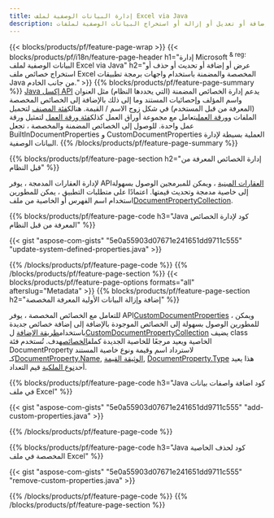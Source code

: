 ```yaml
---
title: إدارة البيانات الوصفية لملف Excel via Java
description: عرض أو إضافة أو تعديل أو إزالة أو استخراج البيانات الوصفية لملفات Excel باستخدام أسطر قليلة فقط من Java كود
---
```

{{< blocks/products/pf/feature-page-wrap >}}
{{< blocks/products/pf/i18n/feature-page-header h1="إدارة Microsoft <sup> & reg؛ </sup> البيانات الوصفية لملف Excel via Java" h2="عرض أو إضافة أو تحديث أو حذف أو استخراج خصائص ملف Excel المخصصة والمضمنة باستخدام واجهات برمجة تطبيقات Java من جانب الخادم." >}}
{{% blocks/products/pf/feature-page-summary %}}
[Java إكسل API](/cells/ar/java/) يدعم إدارة الخصائص المضمنة (التي يحددها النظام) مثل العنوان واسم المؤلف وإحصائيات المستند وما إلى ذلك بالإضافة إلى الخصائص المخصصة (المعرفة من قبل المستخدم) في شكل زوج الاسم / القيمة. هنالك[فئة المصنف](https://reference.aspose.com/cells/java/com.aspose.cells/Workbook) لتحميل الملفات و[ورقة العمل](https://reference.aspose.com/cells/java/com.aspose.cells/WorksheetCollection)يتعامل مع مجموعة أوراق العمل كذلك[فئة ورقة العمل](https://reference.aspose.com/cells/java/com.aspose.cells/Worksheet) لتمثيل ورقة عمل واحدة. للوصول إلى الخصائص المضمنة والمخصصة ، تجعل BuiltInDocumentProperties و CustomDocumentProperties العملية بسيطة لإدارة البيانات الوصفية.
{{% /blocks/products/pf/feature-page-summary %}}

{{% blocks/products/pf/feature-page-section h2="إدارة الخصائص المعرفة من قبل النظام" %}}

 لإدارة العقارات المدمجة ، يوفر API[العقارات المبنية](https://reference.aspose.com/cells/java/com.aspose.cells/worksheetcollection#BuiltInDocumentProperties) ، ويمكن للمبرمجين الوصول بسهولة إلى خاصية مدمجة وتحديث قيمتها. اعتمادًا على متطلبات التطبيق ، يمكن للمطورين استخدام اسم الفهرس أو الخاصية من ملف[DocumentPropertyCollection](https://reference.aspose.com/cells/java/com.aspose.cells/DocumentPropertyCollection). 

{{% blocks/products/pf/feature-page-code h3="Java كود لإدارة الخصائص المعرفة من قبل النظام" %}}

{{< gist "aspose-com-gists" "5e0a55903d07671e241651dd9711c555" "update-system-defined-properties.java" >}}

{{% /blocks/products/pf/feature-page-code %}}
{{% /blocks/products/pf/feature-page-section %}}
{{< blocks/products/pf/feature-page-options formats="all" afterslug="Metadata" >}}
{{% blocks/products/pf/feature-page-section h2="إضافة وإزالة البيانات الأولية المعرفة المخصصة" %}}

للتعامل مع الخصائص المخصصة ، يوفر API[CustomDocumentProperties](https://reference.aspose.com/cells/java/com.aspose.cells/worksheetcollection#CustomDocumentProperties) ، ويمكن للمطورين الوصول بسهولة إلى الخصائص الموجودة بالإضافة إلى إضافة خصائص جديدة باستخدام[طريقة الإضافة](https://reference.aspose.com/cells/java/com.aspose.cells/customdocumentpropertycollection#add(java.lang.String,%20boolean) ) ل[CustomDocumentPropertyCollection](https://reference.aspose.com/cells/java/com.aspose.cells/CustomDocumentPropertyCollection) يضيف class الخاصية ويعيد مرجعًا للخاصية الجديدة كملف[الخصائص](https://reference.aspose.com/cells/java/com.aspose.cells/DocumentProperty)هدف. تُستخدم فئة DocumentProperty لاسترداد اسم وقيمة ونوع خاصية المستند كـ[DocumentProperty.Name](https://reference.aspose.com/cells/java/com.aspose.cells/documentproperty#Name), [الوثيقة القيمة](https://reference.aspose.com/cells/java/com.aspose.cells/documentproperty#Value),  [DocumentProperty.Type](https://reference.aspose.com/cells/java/com.aspose.cells/documentproperty#Type) هذا يعيد أحد[نوع الملكية](https://reference.aspose.com/cells/java/com.aspose.cells/PropertyType) قيم التعداد.
 
{{% blocks/products/pf/feature-page-code h3="Java كود اضافة واصفات بيانات في ملف Excel" %}}

{{< gist "aspose-com-gists" "5e0a55903d07671e241651dd9711c555" "add-custom-properties.java" >}}

{{% /blocks/products/pf/feature-page-code %}}


{{% blocks/products/pf/feature-page-code h3="Java كود لحذف الخاصية المخصصة في ملف Excel" %}}

{{< gist "aspose-com-gists" "5e0a55903d07671e241651dd9711c555" "remove-custom-properties.java" >}}

{{% /blocks/products/pf/feature-page-code %}}
{{% /blocks/products/pf/feature-page-section %}}
